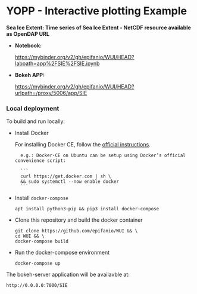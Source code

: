 # YOPP - Interactive plotting Example

**Sea Ice Extent:  Time series of Sea Ice Extent - NetCDF resource available as OpenDAP URL**


* **Notebook:**
    
    https://mybinder.org/v2/gh/epifanio/WUI/HEAD?labpath=app%2FSIE%2FSIE.ipynb

* **Bokeh APP:**

    https://mybinder.org/v2/gh/epifanio/WUI/HEAD?urlpath=/proxy/5006/app/SIE


### Local deployment

To build and run locally:

* Install Docker

    For installing Docker CE, follow the [official instructions](https://docs.docker.com/engine/install/).
    
        e.g.: Docker-CE on Ubuntu can be setup using Docker’s official convenience script:

        ```
        curl https://get.docker.com | sh \
        && sudo systemctl --now enable docker
        ```


* Install `docker-compose`

    ```
    apt install python3-pip && pip3 install docker-compose
    ``` 

* Clone this repository and build the docker container
    
    ```
    git clone https://github.com/epifanio/WUI && \
    cd WUI && \
    docker-compose build
    ```

* Run the docker-compose environment
    
    ```
    docker-compose up
    ```

The bokeh-server application will be availavble at:

```http://0.0.0.0:7000/SIE```